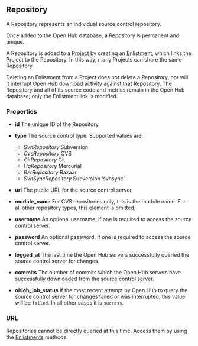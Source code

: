 ## Repository
A Repository represents an individual source control repository.

Once added to the Open Hub database, a Repository is permanent and unique.

A Repository is added to a [Project](project.md) by creating an [Enlistment](enlistment.md), which links the Project to the Repository. In this way, many Projects can share the same Repository.

Deleting an Enlistment from a Project does not delete a Repository, nor will it interrupt Open Hub download activity against that Repository. The Repository and all of its source code and metrics remain in the Open Hub database; only the Enlistment link is modified.

### Properties

+ __id__
    The unique ID of the Repository.
+ __type__
    The source control type. Supported values are:
    - _SvnRepository_
        Subversion
    - _CvsRepository_
        CVS
    - _GitRepository_
        Git
    - _HgRepository_
        Mercurial
    - _BzrRepository_
        Bazaar
    - _SvnSyncRepository_
        Subversion ‘svnsync’

+ __url__
    The public URL for the source control server.
+ __module_name__
    For CVS repositories only, this is the module name. For all other repository types, this element is omitted.
+ __username__
    An optional username, if one is required to access the source control server.
+ __password__
    An optional password, if one is required to access the source control server.
+ __logged_at__
    The last time the Open Hub servers successfully queried the source control server for changes.
+ __commits__
    The number of commits which the Open Hub servers have successfully downloaded from the source control server.
+ __ohloh_job_status__
    If the most recent attempt by Open Hub to query the source control server for changes failed or was interrupted, this value will be `failed`. In all other cases it is `success`. 

### URL
Repositories cannot be directly queried at this time. Access them by using the [Enlistments](enlistment.md) methods.
